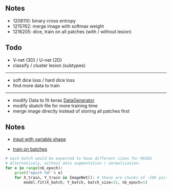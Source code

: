 ## Notes

- 1208110: binary cross entropy
- 1215762: merge image with softmax weight
- 1216205: dice, train on all patches (with / without lesion)


## Todo

- V-net (3D) / U-net (2D)
- classify / cluster lesion (subtypes)

---

- soft dice loss / hard dice loss
- find more data to train

---

- modify Data to fit keras [DataGenerator](https://stanford.edu/~shervine/blog/keras-how-to-generate-data-on-the-fly)
- modify sbatch file for more training time
- merge image directly instead of storing all patches first


## Notes

- [input with variable shape](https://github.com/keras-team/keras/issues/1920)

- [train on batches](https://github.com/keras-team/keras/issues/68)

```py
# each batch would be expected to have different sizes for MSSEG
# Alternatively, without data augmentation / normalization:
for e in range(nb_epoch):
    print("epoch %d" % e)
    for X_train, Y_train in ImageNet(): # these are chunks of ~10k pictures
        model.fit(X_batch, Y_batch, batch_size=32, nb_epoch=1)
```
